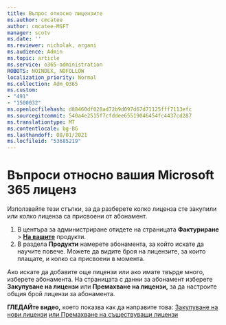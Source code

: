 ```yaml
---
title: Въпрос относно лицензите
ms.author: cmcatee
author: cmcatee-MSFT
manager: scotv
ms.date: ''
ms.reviewer: nicholak, argani
ms.audience: Admin
ms.topic: article
ms.service: o365-administration
ROBOTS: NOINDEX, NOFOLLOW
localization_priority: Normal
ms.collection: Adm_O365
ms.custom:
- "491"
- "1500032"
ms.openlocfilehash: d88460df028ad72b9d097d67d71125fff7113efc
ms.sourcegitcommit: 540a4e2515f7cfddee65519046454fc4437cd287
ms.translationtype: MT
ms.contentlocale: bg-BG
ms.lasthandoff: 08/01/2021
ms.locfileid: "53685219"
---
```

# <a name="questions-about-your-microsoft-365-license"></a>Въпроси относно вашия Microsoft 365 лиценз

Използвайте тези стъпки, за да разберете колко лиценза сте закупили или колко лиценза са присвоени от абонамент.
  
1. В центъра за администриране отидете на страницата **Фактуриране** \> **[На вашите](https://go.microsoft.com/fwlink/p/?linkid=842054)** продукти.
2. В раздела **Продукти** намерете абонамента, за който искате да научите повече. Можете да видите броя на лицензите, за които плащате, и колко са присвоени в момента.

Ако искате да добавите още лицензи или ако имате твърде много, изберете абонамента. На страницата с данни за абонамент изберете **Закупуване на лицензи** или **Премахване на лицензи,** за да настроите общия брой лицензи за абонамента.

**ГЛЕДАЙте видео,** което показва как да направите това: [Закупуване на нови лицензи](https://go.microsoft.com/fwlink/p/?linkid=2154857) [или Премахване на съществуващи лицензи](https://go.microsoft.com/fwlink/p/?linkid=2154938)
